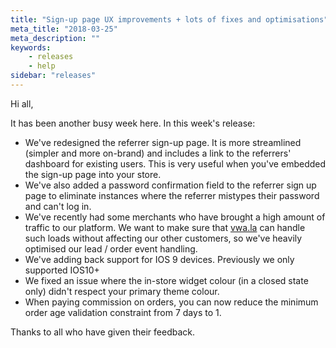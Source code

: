 ```yaml
---
title: "Sign-up page UX improvements + lots of fixes and optimisations"
meta_title: "2018-03-25"
meta_description: ""
keywords:
    - releases
    - help
sidebar: "releases"
---
```


Hi all,

It has been another busy week here. In this week's release:

*   We've redesigned the referrer sign-up page. It is more streamlined (simpler and more on-brand) and includes a link to the referrers' dashboard for existing users. This is very useful when you've embedded the sign-up page into your store.
*   We've also added a password confirmation field to the referrer sign up page to eliminate instances where the referrer mistypes their password and can't log in.
*   We've recently had some merchants who have brought a high amount of traffic to our platform. We want to make sure that [vwa.la](http://vwa.la) can handle such loads without affecting our other customers, so we've heavily optimised our lead / order event handling.
*   We've adding back support for IOS 9 devices. Previously we only supported IOS10+
*   We fixed an issue where the in-store widget colour (in a closed state only) didn't respect your primary theme colour.
*   When paying commission on orders, you can now reduce the minimum order age validation constraint from 7 days to 1.

Thanks to all who have given their feedback.